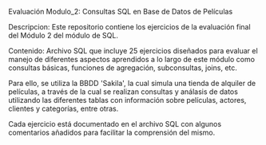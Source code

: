 Evaluación Modulo_2: Consultas SQL en Base de Datos de Películas


Descripcion:
Este repositorio contiene los ejercicios de la evaluación final del Módulo 2 del módulo de SQL. 


Contenido:
Archivo SQL que incluye 25 ejercicios diseñados para evaluar el manejo de diferentes aspectos aprendidos a lo largo de este módulo como consultas básicas, funciones de agregación, subconsultas, joins, etc.

Para ello, se utiliza la BBDD 'Sakila', la cual simula una tienda de alquiler de películas, a través de la cual se realizan consultas y análasis de datos utilizando las diferentes tablas con información sobre películas, actores, clientes y categorías, entre otras.

Cada ejercicio está documentado en el archivo SQL con algunos comentarios añadidos para facilitar la comprensión del mismo.
